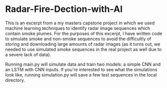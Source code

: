# Radar-Fire-Dection-with-AI
This is an excerpt from a my masters capstone project in which we used machine learning techniques to identify radar image sequences which contain smoke plumes. For the purposes of this excerpt, I have written code to simulate smoke and non-smoke sequences to avoid the difficultly of storing and downloading large amounts of radar images (as it turns out, we needed to use simulated smoke sequences in the real project as well due to a severe lack of data).

Running main.py will simulate data and train two models: a simple CNN and an LSTM with CNN inputs. If you're interested to see what the simulations look like, running simulation.py will save a few test sequences in the local directory.
